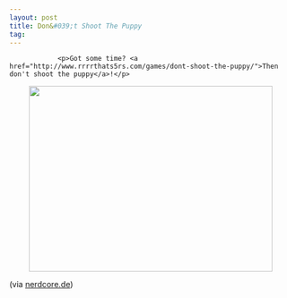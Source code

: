 ```yaml
---
layout: post
title: Don&#039;t Shoot The Puppy
tag: 
---
```



                <p>Got some time? <a href="http://www.rrrrthats5rs.com/games/dont-shoot-the-puppy/">Then don't shoot the puppy</a>!</p>
<p style="text-align: center;"><img class="size-full wp-image-3262 aligncenter" title="dont_shoot_the_puppy" src="/uploads/2008/10/dont_shoot_the_puppy.png" alt="" width="434" height="332" /></p>
<p style="text-align: left;">(via <a href="http://www.nerdcore.de/wp/2008/10/13/dont-shoot-the-puppy/">nerdcore.de</a>)</p>
            

